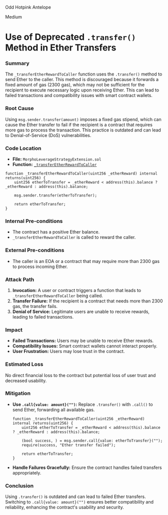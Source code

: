 Odd Hotpink Antelope

Medium

# Use of Deprecated `.transfer()` Method in Ether Transfers

### Summary

The `_transferEtherRewardToCaller` function uses the `.transfer()` method to send Ether to the caller. This method is discouraged because it forwards a fixed amount of gas (2300 gas), which may not be sufficient for the recipient to execute necessary logic upon receiving Ether. This can lead to failed transactions and compatibility issues with smart contract wallets.


### Root Cause

Using `msg.sender.transfer(amount)` imposes a fixed gas stipend, which can cause the Ether transfer to fail if the recipient is a contract that requires more gas to process the transaction. This practice is outdated and can lead to Denial-of-Service (DoS) vulnerabilities.


### Code Location

- **File:** `MorphoLeverageStrategyExtension.sol`
- **Function:** [`_transferEtherRewardToCaller`](https://github.com/sherlock-audit/2024-10-morpho-x-index/blob/main/index-coop-smart-contracts/contracts/adapters/MorphoLeverageStrategyExtension.sol#L1235)

```solidity
function _transferEtherRewardToCaller(uint256 _etherReward) internal returns(uint256) {
    uint256 etherToTransfer = _etherReward < address(this).balance ? _etherReward : address(this).balance;

    msg.sender.transfer(etherToTransfer);

    return etherToTransfer;
}
```


### Internal Pre-conditions

- The contract has a positive Ether balance.
- `_transferEtherRewardToCaller` is called to reward the caller.


### External Pre-conditions

- The caller is an EOA or a contract that may require more than 2300 gas to process incoming Ether.


### Attack Path

1. **Invocation:** A user or contract triggers a function that leads to `_transferEtherRewardToCaller` being called.
2. **Transfer Failure:** If the recipient is a contract that needs more than 2300 gas, the transfer fails.
3. **Denial of Service:** Legitimate users are unable to receive rewards, leading to failed transactions.


### Impact

- **Failed Transactions:** Users may be unable to receive Ether rewards.
- **Compatibility Issues:** Smart contract wallets cannot interact properly.
- **User Frustration:** Users may lose trust in the contract.


### Estimated Loss

No direct financial loss to the contract but potential loss of user trust and decreased usability.


### Mitigation

- **Use `.call{value: amount}("")`:** Replace `.transfer()` with `.call()` to send Ether, forwarding all available gas.

  ```solidity
  function _transferEtherRewardToCaller(uint256 _etherReward) internal returns(uint256) {
      uint256 etherToTransfer = _etherReward < address(this).balance ? _etherReward : address(this).balance;

      (bool success, ) = msg.sender.call{value: etherToTransfer}("");
      require(success, "Ether transfer failed");

      return etherToTransfer;
  }
  ```

- **Handle Failures Gracefully:** Ensure the contract handles failed transfers appropriately.


### Conclusion

Using `.transfer()` is outdated and can lead to failed Ether transfers. Switching to `.call{value: amount}("")` ensures better compatibility and reliability, enhancing the contract's usability and security.